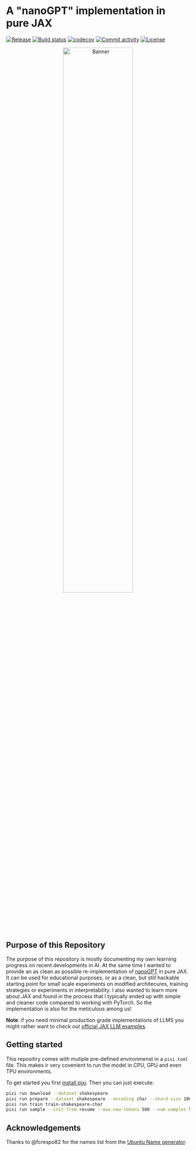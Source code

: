 # A "nanoGPT" implementation in pure JAX


[![Release](https://img.shields.io/github/v/release/adonath/nanogpt-jax)](https://img.shields.io/github/v/release/adonath/nanogpt-jax)
[![Build status](https://img.shields.io/github/actions/workflow/status/adonath/nanogpt-jax/main.yml?branch=main)](https://github.com/adonath/nanogpt-jax/actions/workflows/main.yml?query=branch%3Amain)
[![codecov](https://codecov.io/gh/adonath/nanogpt-jax/branch/main/graph/badge.svg)](https://codecov.io/gh/adonath/nanogpt-jax)
[![Commit activity](https://img.shields.io/github/commit-activity/m/adonath/nanogpt-jax)](https://img.shields.io/github/commit-activity/m/adonath/nanogpt-jax)
[![License](https://img.shields.io/github/license/adonath/nanogpt-jax)](https://img.shields.io/github/license/adonath/nanogpt-jax)

<p align="center">
<img width="61.8%" src="https://raw.githubusercontent.com/adonath/nanogpt-jax/main/assets/nanogpt-jax.jpg" alt="Banner"/>
</p>

## Purpose of this Repository
The purpose of this repository is mostly documenting my own learning progress on recent developments in AI. At the same time I wanted to provide an as clean as possible re-implementation of [nanoGPT](https://github.com/karpathy/nanoGPT) in pure JAX. It can be used for educational purposes, or as a clean, but still hackable starting point for small scale experiments on modified architecures, training strategies or experiments in interpretability. I also wanted to learn more about JAX and found in the process that I typically ended up with simple and cleaner code compared to working with PyTorch. So the implementation is also for the meticulous among us!

**Note**: if you need minimal production grade implementations of LLMS you might rather want to check out [official JAX LLM examples](https://github.com/jax-ml/jax-llm-examples).

## Getting started
This repositiry comes with mutiple pre-defined environmenst in a `pixi.toml` file. This makes ir very covenient to run the model in CPU, GPU and even TPU environments.

To get started you first [install pixi](https://pixi.sh/latest/installation/). Then you can just execute:

```bash
pixi run download --dataset shakespeare
pixi run prepare --dataset shakespeare --encoding char --shard-size 1000000 --shards-val 1
pixi run train train-shakespeare-char
pixi run sample --init-from resume --max-new-tokens 500 --num-samples 5
```

## Acknowledgements

Thanks to @fcrespo82 for the names list from the [Ubuntu Name generator](https://ubuntu-name-generator.crespo.com.br).
